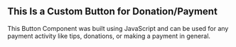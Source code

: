## This Is a Custom Button for Donation/Payment

This Button Component was built using JavaScript and can be used for any payment activity like tips, donations, or making a payment in general.


